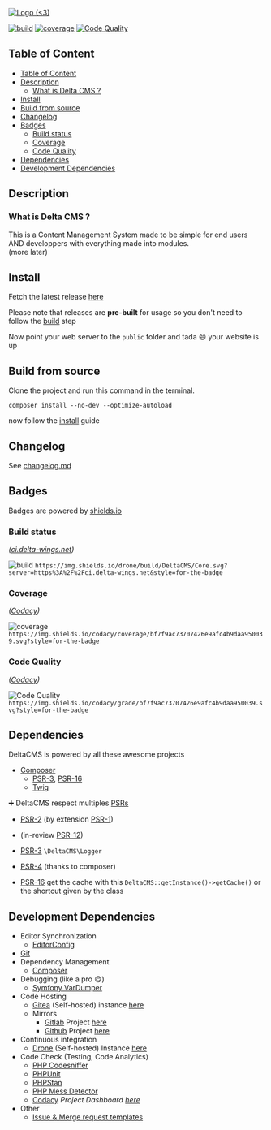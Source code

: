 [![Logo (<3)](https://git.delta-wings.net/DeltaCMS/Ressources/raw/branch/master/open-graph.png)](https://delta-wings.net)

[![build](https://img.shields.io/drone/build/DeltaCMS/Core.svg?server=https%3A%2F%2Fci.delta-wings.net&style=for-the-badge)](https://ci.delta-wings.net/DeltaCMS/Core/)
[![coverage](https://img.shields.io/codacy/coverage/bf7f9ac73707426e9afc4b9daa950039.svg?style=for-the-badge)](https://app.codacy.com/project/Aviorleking/DeltaCMS/dashboard)
[![Code Quality](https://img.shields.io/codacy/grade/bf7f9ac73707426e9afc4b9daa950039.svg?style=for-the-badge)](https://app.codacy.com/project/Aviorleking/DeltaCMS/dashboard)

## Table of Content

- [Table of Content](#table-of-content)
- [Description](#description)
  - [What is Delta CMS ?](#what-is-delta-cms)
- [Install](#install)
- [Build from source](#build-from-source)
- [Changelog](#changelog)
- [Badges](#badges)
  - [Build status](#build-status)
  - [Coverage](#coverage)
  - [Code Quality](#code-quality)
- [Dependencies](#dependencies)
- [Development Dependencies](#development-dependencies)

## Description

### What is Delta CMS ?

This is a Content Management System made to be simple for end users AND developpers with everything made into modules.  
(more later)

## Install

Fetch the latest release [here](https://git.delta-wings.net/DeltaCMS/Core/releases)

Please note that releases are **pre-built** for usage so you don't need to follow the [build](#build) step

Now point your web server to the `public` folder and tada :smile: your website is up

## Build from source

Clone the project and run this command in the terminal.

```console
composer install --no-dev --optimize-autoload
```

now follow the [install](#install) guide

## Changelog

See [changelog.md](./CHANGELOG.md)

## Badges

Badges are powered by [shields.io](https://shields.io/)

### Build status

_([ci.delta-wings.net](https://ci.delta-wings.net))_

![build](https://img.shields.io/drone/build/DeltaCMS/Core.svg?server=https%3A%2F%2Fci.delta-wings.net&style=for-the-badge)
`https://img.shields.io/drone/build/DeltaCMS/Core.svg?server=https%3A%2F%2Fci.delta-wings.net&style=for-the-badge`

### Coverage

_([Codacy](https://app.codacy.com/project/Aviorleking/DeltaCMS/dashboard))_

![coverage](https://img.shields.io/codacy/coverage/bf7f9ac73707426e9afc4b9daa950039.svg?style=for-the-badge)
`https://img.shields.io/codacy/coverage/bf7f9ac73707426e9afc4b9daa950039.svg?style=for-the-badge`

### Code Quality

_([Codacy](https://app.codacy.com/project/Aviorleking/DeltaCMS/dashboard))_

![Code Quality](https://img.shields.io/codacy/grade/bf7f9ac73707426e9afc4b9daa950039.svg?style=for-the-badge)
`https://img.shields.io/codacy/grade/bf7f9ac73707426e9afc4b9daa950039.svg?style=for-the-badge`

## Dependencies

DeltaCMS is powered by all these awesome projects

- [Composer](https://getcomposer.org/)
  - [PSR-3](https://www.php-fig.org/psr/psr-3), [PSR-16](https://www.php-fig.org/psr/psr-16)
  - [Twig](https://twig.symfony.com/)

:heavy_plus_sign: DeltaCMS respect multiples [PSRs](https://www.php-fig.org/)

- [PSR-2](https://www.php-fig.org/psr/psr-2) (by extension [PSR-1](https://www.php-fig.org/psr/psr-1))
- (in-review [PSR-12](https://github.com/php-fig/fig-standards/blob/master/proposed/extended-coding-style-guide.md))
- [PSR-3](https://www.php-fig.org/psr/psr-3) `\DeltaCMS\Logger`
- [PSR-4](https://www.php-fig.org/psr/psr-4) (thanks to composer)

- [PSR-16](https://www.php-fig.org/psr/psr-16) get the cache with this `DeltaCMS::getInstance()->getCache()` or the shortcut given by the class

## Development Dependencies

- Editor Synchronization
  - [EditorConfig](https://editorconfig.org/)
- [Git](https://git-scm.com/)
- Dependency Management
  - [Composer](https://getcomposer.org/)
- Debugging (like a pro :yum:)
  - [Symfony VarDumper](https://symfony.com/doc/current/components/var_dumper.html)
- Code Hosting
  - [Gitea](https://gitea.io/) (Self-hosted) instance [here](https://git.delta-wings.net/DeltaCMS/Core)
  - Mirrors
    - [Gitlab](https://gitlab.com/) Project [here](https://gitlab.com/deltacms/core)
    - [Github](https://github.com/) Project [here](https://github.com/deltacms/Core)
- Continuous integration
  - [Drone](https://drone.io/) (Self-hosted) Instance [here](https://ci.delta-wings.net/DeltaCMS/Core/)
- Code Check (Testing, Code Analytics)
  - [PHP Codesniffer](https://github.com/squizlabs/PHP_CodeSniffer)
  - [PHPUnit](https://phpunit.de/)
  - [PHPStan](https://github.com/phpstan/phpstan)
  - [PHP Mess Detector](https://phpmd.org/)
  - [Codacy](https://codacy.com/) _Project Dashboard [here](https://app.codacy.com/project/Aviorleking/DeltaCMS/dashboard)_
- Other
  - [Issue & Merge request templates](https://www.talater.com/open-source-templates/#/)
